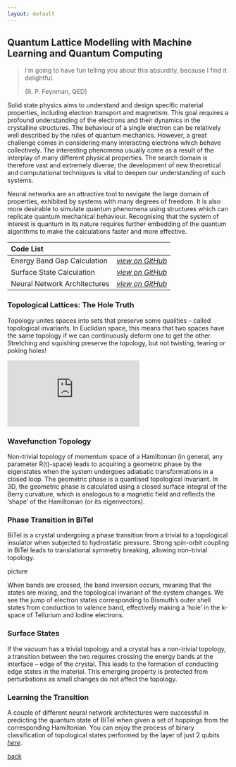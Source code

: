 ```yaml
---
layout: default
---
```


## Quantum Lattice Modelling with Machine Learning and Quantum Computing

> I’m going to have fun telling you about this absurdity, because I find it delightful. 
> 
> (R. P. Feynman, QED)

Solid state physics aims to understand and design specific material properties, including electron transport and magnetism. This goal requires a profound understanding of the electrons and their dynamics in the crystalline structures. The behaviour of a single electron can be relatively well described by the rules of quantum mechanics. However, a great challenge comes in considering many interacting electrons which behave collectively. The interesting phenomena usually come as a result of the interplay of many different physical properties. The search domain is therefore vast and extremely diverse; the development of new theoretical and computational techniques is vital to deepen our understanding of such systems.

Neural networks are an attractive tool to navigate the large domain of properties, exhibited by systems with many degrees of freedom. It is also more desirable to simulate quantum phenomena using structures which can replicate quantum mechanical behaviour. Recognising that the system of interest is quantum in its nature requires further embedding of the quantum algorithms to make the calculations faster and more effective.

| Code List    |                   | 
|:-------------|:------------------|
| Energy Band Gap Calculation | [_view on GitHub_](https://github.com/KsenijaKovalenka/surface_states)|
| Surface State Calculation | [_view on GitHub_](https://github.com/KsenijaKovalenka/Gap-Calculation-for-Topological-Phase-Transition) |
| Neural Network Architectures | [_view on GitHub_](https://github.com/KsenijaKovalenka/QNN) | 

### Topological Lattices: The Hole Truth

Topology unites spaces into sets that preserve some qualities – called topological invariants. In Euclidian space, this means that two spaces have the same topology if we can continuously deform one to get the other. Stretching and squishing preserve the topology, but not twisting, tearing or poking holes!

![Branching](https://github.com/KsenijaKovalenka/ksenijakovalenka.github.io/tree/main/files/check.pdf)


### Wavefunction Topology

Non-trivial topology of momentum space of a Hamiltonian (in general, any parameter R(t)-space) leads to acquiring a geometric phase by the eigenstates when the system undergoes adiabatic transformations in a closed loop. The geometric phase is a quantised topological invariant. In 3D, the geometric phase is calculated using a closed surface integral of the Berry curvature, which is analogous to a magnetic field and reflects the ‘shape’ of the Hamiltonian (or its eigenvectors).

### Phase Transition in BiTeI

BiTeI is a crystal undergoing a phase transition from a trivial to a topological insulator when subjected to hydrostatic pressure. Strong spin-orbit coupling in BiTeI leads to translational symmetry breaking, allowing non-trivial topology.

picture

When bands are crossed, the band inversion occurs, meaning that the states are mixing, and the topological invariant of the system changes. We see the jump of electron states corresponding to Bismuth’s outer shell states from conduction to valence band, effectively making a ‘hole’ in the k-space of Tellurium and Iodine electrons.

### Surface States

If the vacuum has a trivial topology and a crystal has a non-trivial topology, a transition between the two requires crossing the energy bands at the interface – edge of the crystal. This leads to the formation of conducting edge states in the material. This emerging property is protected from perturbations as small changes do not affect the topology.

### Learning the Transition

A couple of different neural network architectures were successful in predicting the quantum state of BiTeI when given a set of hoppings from the corresponding Hamiltonian. You can enjoy the process of binary classification of topological states performed by the layer of just 2 qubits [_here_](https://youtu.be/c4cicro8FFQ).

[back](./)
